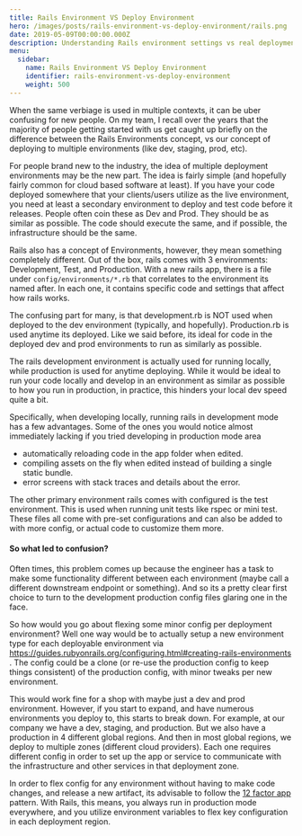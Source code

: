 ```yaml
---
title: Rails Environment VS Deploy Environment
hero: /images/posts/rails-environment-vs-deploy-environment/rails.png
date: 2019-05-09T00:00:00.000Z
description: Understanding Rails environment settings vs real deployment environments
menu:
  sidebar:
    name: Rails Environment VS Deploy Environment
    identifier: rails-environment-vs-deploy-environment
    weight: 500
---
```


When the same verbiage is used in multiple contexts, it can be uber confusing for new people. On my team, I recall over the years that the majority of people getting started with us get caught up briefly on the difference between the Rails Environments concept, vs our concept of deploying to multiple environments (like dev, staging, prod, etc).

For people brand new to the industry, the idea of multiple deployment environments may be the new part. The idea is fairly simple (and hopefully fairly common for cloud based software at least). If you have your code deployed somewhere that your clients/users utilize as the live environment, you need at least a secondary environment to deploy and test code before it releases. People often coin these as Dev and Prod. They should be as similar as possible. The code should execute the same, and if possible, the infrastructure should be the same.

Rails also has a concept of Environments, however, they mean something completely different. Out of the box, rails comes with 3 environments: Development, Test, and Production. With a new rails app, there is a file under `config/environments/*.rb` that correlates to the environment its named after. In each one, it contains specific code and settings that affect how rails works.

The confusing part for many, is that development.rb is NOT used when deployed to the dev environment (typically, and hopefully). Production.rb is used anytime its deployed. Like we said before, its ideal for code in the deployed dev and prod environments to run as similarly as possible.

The rails development environment is actually used for running locally, while production is used for anytime deploying. While it would be ideal to run your code locally and develop in an environment as similar as possible to how you run in production, in practice, this hinders your local dev speed quite a bit.

Specifically, when developing locally, running rails in development mode has a few advantages. Some of the ones you would notice almost immediately lacking if you tried developing in production mode area

* automatically reloading code in the app folder when edited.
* compiling assets on the fly when edited instead of building a single static bundle.
* error screens with stack traces and details about the error.

The other primary environment rails comes with configured is the test environment. This is used when running unit tests like rspec or mini test. These files all come with pre-set configurations and can also be added to with more config, or actual code to customize them more.

#### So what led to confusion?

Often times, this problem comes up because the engineer has a task to make some functionality different between each environment (maybe call a different downstream endpoint or something). And so its a pretty clear first choice to turn to the development production config files glaring one in the face.

So how would you go about flexing some minor config per deployment environment? Well one way would be to actually setup a new environment type for each deployable environment via https://guides.rubyonrails.org/configuring.html#creating-rails-environments . The config could be a clone (or re-use the production config to keep things consistent) of the production config, with minor tweaks per new environment.

This would work fine for a shop with maybe just a dev and prod environment. However, if you start to expand, and have numerous environments you deploy to, this starts to break down. For example, at our company we have a dev, staging, and production. But we also have a production in 4 different global regions. And then in most global regions, we deploy to multiple zones (different cloud providers). Each one requires different config in order to set up the app or service to communicate with the infrastructure and other services in that deployment zone.

In order to flex config for any environment without having to make code changes, and release a new artifact, its advisable to follow the [12 factor app](https://12factor.net/) pattern. With Rails, this means, you always run in production mode everywhere, and you utilize environment variables to flex key configuration in each deployment region.